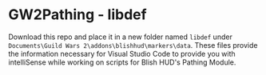 # GW2Pathing - libdef

Download this repo and place it in a new folder named `libdef` under `Documents\Guild Wars 2\addons\blishhud\markers\data`.  These files provide the information necessary for Visual Studio Code to provide you with intelliSense while working on scripts for Blish HUD's Pathing Module.